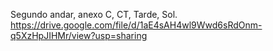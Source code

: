 Segundo andar, anexo C, CT, Tarde, Sol.
https://drive.google.com/file/d/1aE4sAH4wl9Wwd6sRdOnm-q5XzHpJIHMr/view?usp=sharing 
